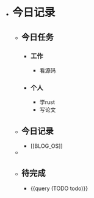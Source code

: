 - # 今日记录
	- ## 今日任务
		- ### 工作
			- 看源码
		- ### 个人
			- 学rust
			- 写论文
	- ##  今日记录
		- [[BLOG_OS]]
	-
	- ## 待完成
		- {{query (TODO todo)}}